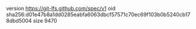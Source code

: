 version https://git-lfs.github.com/spec/v1
oid sha256:d01e47b8a1dd0285eabfa6063dbcf57571c70ec69f103b0b5240cb178dbd5004
size 9470

